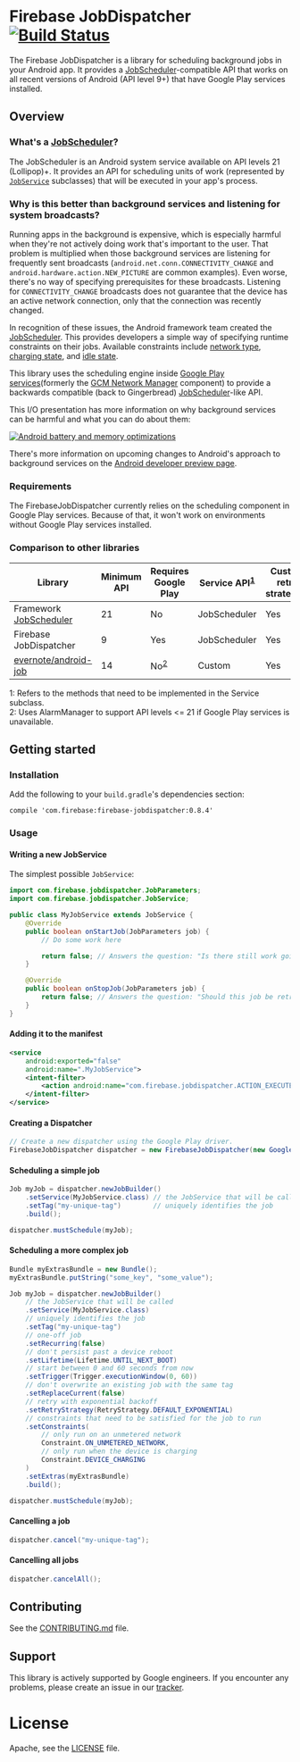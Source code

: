 # Firebase JobDispatcher [![Build Status][ci-badge]][ci-link]

[ci-badge]: https://travis-ci.org/firebase/firebase-jobdispatcher-android.svg?branch=master
[ci-link]: https://travis-ci.org/firebase/firebase-jobdispatcher-android

The Firebase JobDispatcher is a library for scheduling background jobs in your
Android app. It provides a [JobScheduler][]-compatible API that works on all
recent versions of Android (API level 9+) that have Google Play services
installed.

## Overview

### What's a [JobScheduler][]?

The JobScheduler is an Android system service available on API levels 21
(Lollipop)+. It provides an API for scheduling units of work (represented by
[`JobService`][JobService] subclasses) that will be executed in your app's
process.

### Why is this better than background services and listening for system broadcasts?

Running apps in the background is expensive, which is especially harmful when
they're not actively doing work that's important to the user. That problem is
multiplied when those background services are listening for frequently sent
broadcasts (`android.net.conn.CONNECTIVITY_CHANGE` and
`android.hardware.action.NEW_PICTURE` are common examples). Even worse, there's
no way of specifying prerequisites for these broadcasts. Listening for
`CONNECTIVITY_CHANGE` broadcasts does not guarantee that the device has an
active network connection, only that the connection was recently changed.

In recognition of these issues, the Android framework team created the
[JobScheduler][]. This provides developers a simple way of specifying runtime
constraints on their jobs. Available constraints include [network
type][js-network-type], [charging state][js-charging-state], and [idle
state][js-idle-state].

This library uses the scheduling engine inside [Google Play
services](formerly the [GCM Network Manager][nts] component) to provide a
backwards compatible (back to Gingerbread) [JobScheduler][]-like API.

This I/O presentation has more information on why background services can be
harmful and what you can do about them:

[![Android battery and memory optimizations][io-video-img]][io-video-link]

There's more information on upcoming changes to Android's approach to background
services on the [Android developer preview page][n-preview-bg-optimizations].

[n-preview-bg-optimizations]: https://developer.android.com/preview/features/background-optimization.html
[io-video-img]: http://img.youtube.com/vi/VC2Hlb22mZM/hqdefault.jpg
[io-video-link]: https://youtu.be/VC2Hlb22mZM
[js-network-type]: https://developer.android.com/reference/android/app/job/JobInfo.Builder.html#setRequiredNetworkType(int)
[js-charging-state]: https://developer.android.com/reference/android/app/job/JobInfo.Builder.html#setRequiresCharging(boolean)
[js-idle-state]: https://developer.android.com/reference/android/app/job/JobInfo.Builder.html#setRequiresDeviceIdle(boolean)

### Requirements

The FirebaseJobDispatcher currently relies on the scheduling component in Google
Play services. Because of that, it won't work on environments without Google
Play services installed.

### Comparison to other libraries

Library                    | Minimum API | Requires Google Play   | Service API<sup>[1](#fn1)</sup> | Custom retry strategies
-------------------------- | ----------- | ---------------------- | ------------------------------- | -----------------------
Framework [JobScheduler][] | 21          | No                     | JobScheduler                    | Yes
Firebase JobDispatcher     | 9           | Yes                    | JobScheduler                    | Yes
[evernote/android-job][]   | 14          | No<sup>[2](#fn2)</sup> | Custom                          | Yes

<a name="fn1">1</a>: Refers to the methods that need to be implemented in the
Service subclass.<br>
<a name="fn2">2</a>: Uses AlarmManager to support API levels <= 21 if Google
Play services is unavailable.<br>

## Getting started

### Installation

Add the following to your `build.gradle`'s dependencies section:

```
compile 'com.firebase:firebase-jobdispatcher:0.8.4'
```

### Usage

#### Writing a new JobService

The simplest possible `JobService`:

```java
import com.firebase.jobdispatcher.JobParameters;
import com.firebase.jobdispatcher.JobService;

public class MyJobService extends JobService {
    @Override
    public boolean onStartJob(JobParameters job) {
        // Do some work here

        return false; // Answers the question: "Is there still work going on?"
    }

    @Override
    public boolean onStopJob(JobParameters job) {
        return false; // Answers the question: "Should this job be retried?"
    }
}
```

#### Adding it to the manifest

```xml
<service
    android:exported="false"
    android:name=".MyJobService">
    <intent-filter>
        <action android:name="com.firebase.jobdispatcher.ACTION_EXECUTE"/>
    </intent-filter>
</service>
```

#### Creating a Dispatcher

```java
// Create a new dispatcher using the Google Play driver.
FirebaseJobDispatcher dispatcher = new FirebaseJobDispatcher(new GooglePlayDriver(context));
```

#### Scheduling a simple job

```java
Job myJob = dispatcher.newJobBuilder()
    .setService(MyJobService.class) // the JobService that will be called
    .setTag("my-unique-tag")        // uniquely identifies the job
    .build();

dispatcher.mustSchedule(myJob);
```

#### Scheduling a more complex job

```java
Bundle myExtrasBundle = new Bundle();
myExtrasBundle.putString("some_key", "some_value");

Job myJob = dispatcher.newJobBuilder()
    // the JobService that will be called
    .setService(MyJobService.class)
    // uniquely identifies the job
    .setTag("my-unique-tag")
    // one-off job
    .setRecurring(false)
    // don't persist past a device reboot
    .setLifetime(Lifetime.UNTIL_NEXT_BOOT)
    // start between 0 and 60 seconds from now
    .setTrigger(Trigger.executionWindow(0, 60))
    // don't overwrite an existing job with the same tag
    .setReplaceCurrent(false)
    // retry with exponential backoff
    .setRetryStrategy(RetryStrategy.DEFAULT_EXPONENTIAL)
    // constraints that need to be satisfied for the job to run
    .setConstraints(
        // only run on an unmetered network
        Constraint.ON_UNMETERED_NETWORK,
        // only run when the device is charging
        Constraint.DEVICE_CHARGING
    )
    .setExtras(myExtrasBundle)
    .build();

dispatcher.mustSchedule(myJob);
```

#### Cancelling a job

```java
dispatcher.cancel("my-unique-tag");
```

#### Cancelling all jobs

```java
dispatcher.cancelAll();
```

<!--
## Next steps

- Browse the [API documentation][]

[API documentation]: TODO: put link here

-->

## Contributing

See the [CONTRIBUTING.md](CONTRIBUTING.md) file.

## Support

This library is actively supported by Google engineers. If you encounter any
problems, please create an issue in our [tracker][].

# License

Apache, see the [LICENSE](LICENSE) file.

[tracker]: https://github.com/firebase/firebase-jobdispatcher-android/issues
[nts]: https://developers.google.com/cloud-messaging/network-manager
[fcm]: https://firebase.google.com/docs/cloud-messaging/
[gcm]: https://developers.google.com/cloud-messaging/
[JobService]: https://developer.android.com/reference/android/app/job/JobService.html
[JobScheduler]: https://developer.android.com/reference/android/app/job/JobScheduler.html
[Google Play services]: https://developers.google.com/android/guides/overview
[evernote/android-job]: https://github.com/evernote/android-job

